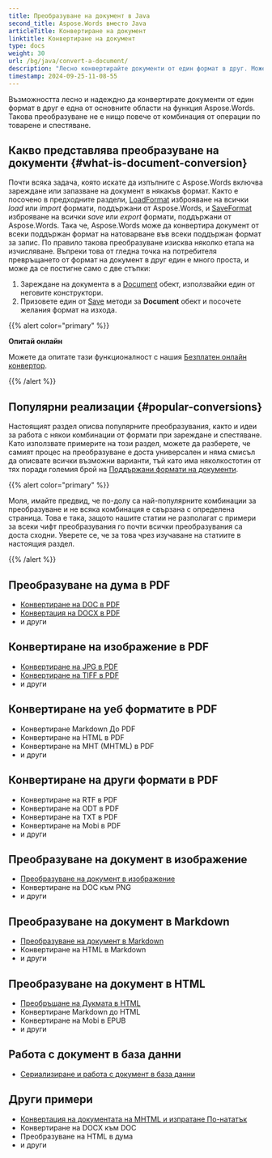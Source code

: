 ```yaml
---
title: Преобразуване на документ в Java
second_title: Aspose.Words вместо Java
articleTitle: Конвертиране на документ
linktitle: Конвертиране на документ
type: docs
weight: 30
url: /bg/java/convert-a-document/
description: "Лесно конвертирайте документи от един формат в друг. Можете да работите с всички най-популярни формати като Microsoft Word формати като DOCX или DOC, Open Document формати като OTT или OTT, уеб формати като HTML или XHTML, текстови формати като MarkDown или TXT, и други, използващи Java."
timestamp: 2024-09-25-11-08-55
---
```


Възможността лесно и надеждно да конвертирате документи от един формат в друг е една от основните области на функция Aspose.Words. Такова преобразуване не е нищо повече от комбинация от операции по товарене и спестяване.

## Какво представлява преобразуване на документи {#what-is-document-conversion}

Почти всяка задача, която искате да изпълните с Aspose.Words включва зареждане или запазване на документ в някакъв формат. Както е посочено в предходните раздели, [LoadFormat](https://reference.aspose.com/words/java/com.aspose.words/loadformat/) изброяване на всички *load* или *import* формати, поддържани от Aspose.Words, и [SaveFormat](https://reference.aspose.com/words/java/com.aspose.words/saveformat/) изброяване на всички *save* или *export* формати, поддържани от Aspose.Words. Така че, Aspose.Words може да конвертира документ от всеки поддържан формат на натоварване във всеки поддържан формат за запис. По правило такова преобразуване изисква няколко етапа на изчисляване. Въпреки това от гледна точка на потребителя превръщането от формат на документ в друг един е много проста, и може да се постигне само с две стъпки:

1. Зареждане на документа в a [Document](https://reference.aspose.com/words/java/com.aspose.words/document/) обект, използвайки един от неговите конструктори.
1. Призовете един от [Save](https://reference.aspose.com/words/java/com.aspose.words/document/#save-java.lang.String-int) методи за **Document** обект и посочете желания формат на изхода.

{{% alert color="primary" %}}

**Опитай онлайн**

Можете да опитате тази функционалност с нашия [Безплатен онлайн конвертор](https://products.aspose.app/words/conversion).

{{% /alert %}}

## Популярни реализации {#popular-conversions}

Настоящият раздел описва популярните преобразувания, както и идеи за работа с някои комбинации от формати при зареждане и спестяване. Като използвате примерите на този раздел, можете да разберете, че самият процес на преобразуване е доста универсален и няма смисъл да описвате всички възможни варианти, тъй като има няколкостотин от тях поради големия брой на [Поддържани формати на документи](/words/bg/java/supported-document-formats/).

{{% alert color="primary" %}}

Моля, имайте предвид, че по-долу са най-популярните комбинации за преобразуване и не всяка комбинация е свързана с определена страница. Това е така, защото нашите статии не разполагат с примери за всеки чифт преобразувания го почти всички преобразувания са доста сходни. Уверете се, че за това чрез изучаване на статиите в настоящия раздел.

{{% /alert %}}

<div class="row">
	<div class="col-md-6">
		<h2>Преобразуване на дума в PDF</h2>
			<ul>
				<li><a href="/words/java/convert-a-document-to-pdf/#converting-doc-or-docx-to-pdf">Конвертиране на DOC в PDF</a></li>
				<li><a href="/words/java/convert-a-document-to-pdf/#converting-doc-or-docx-to-pdf">Конвертация на DOCX в PDF</a></li>
				<li>и други</li>
			</ul>
		<h2>Конвертиране на изображение в PDF</h2>
			<ul>
				<li><a href="/words/java/convert-a-document-to-pdf/#convert-an-image-to-pdf">Конвертиране на JPG в PDF</a></li>
				<li><a href="/words/java/convert-a-document-to-pdf/#convert-an-image-to-pdf">Конвертиране на TIFF в PDF</a></li>
				<li>и други</li>
			</ul>
		<h2>Конвертиране на уеб форматите в PDF</h2>
			<ul>
				<li>Конвертиране Markdown До PDF</li>
				<li>Конвертиране на HTML в PDF</li>
				<li>Конвертиране на MHT (MHTML) в PDF</li>
				<li>и други</li>
			</ul>
		<h2>Конвертиране на други формати в PDF</h2>
			<ul>
				<li>Конвертиране на RTF в PDF</li>
				<li>Конвертиране на ODT в PDF</li>
				<li>Конвертиране на TXT в PDF</li>
				<li>Конвертиране на Mobi в PDF</li>
				<li>и други</li>
			</ul>
	</div>
	<div class="col-md-6">
		<h2>Преобразуване на документ в изображение</h2>
			<ul>
				<li><a href="/words/bg/java/convert-a-document-to-an-image/">Преобразуване на документ в изображение</a></li>
				<li>Конвертиране на DOC към PNG</li>
				<li>и други</li>
			</ul>
		<h2>Преобразуване на документ в Markdown</h2>
			<ul>
				<li><a href="/words/bg/java/convert-a-document-to-markdown/">Преобразуване на документ в Markdown</a></li>
				<li>Конвертиране на HTML в Markdown</li>
				<li>и други</li>
			</ul>
		<h2>Преобразуване на документ в HTML</h2>
			<ul>
				<li><a href="/words/java/convert-a-document-to-html-mhtml-or-epub/#convert-a-document">Преобръщане на Дукмата в HTML</a></li>
				<li>Конвертиране Markdown до HTML</li>
				<li>Конвертиране на Mobi в EPUB</li>
				<li>и други</li>
			</ul>
		<h2>Работа с документ в база данни</h2>
			<ul>
				<li><a href="/words/bg/java/serialize-and-work-with-a-document-in-a-database/">Сериализиране и работа с документ в база данни</a></li>
			</ul>
		<h2>Други примери</h2>
			<ul>
				<li><a href="/words/bg/java/convert-a-document-to-mhtml-and-send-it-by-email/">Конвертация на документата на МHTML и изпратане По-нататък</a></li>
				<li>Конвертиране на DOCX към DOC</li>
				<li>Преобразуване на HTML в дума</li>
				<li>и други</li>
			</ul>
	</div>
</div>
